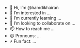 - 👋 Hi, I’m @hamdikhairan
- 👀 I’m interested in ...
- 🌱 I’m currently learning ...
- 💞️ I’m looking to collaborate on ...
- 📫 How to reach me ...
- 😄 Pronouns: ...
- ⚡ Fun fact: ...

<!---
hamdikhairan/hamdikhairan is a ✨ special ✨ repository because its `README.md` (this file) appears on your GitHub profile.
You can click the Preview link to take a look at your changes.
--->
